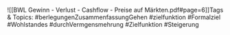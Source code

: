 
![[BWL Gewinn - Verlust - Cashflow - Preise auf Märkten.pdf#page=6]]Tags & Topics:
   #berlegungenZusammenfassungGehen
   #zielfunktion
   #Formalziel
   #Wohlstandes
   #durchVermgensmehrung
   #Zielfunktion
   #Steigerung